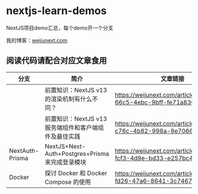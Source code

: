 # nextjs-learn-demos

NextJS项目demo汇总，每个demo开一个分支  

我的博客：[weijunext.com](https://weijunext.com)

## 阅读代码请配合对应文章食用


|  分支   |  简介   | 文章链接  |
|  ----  |  ----   | ----  |
|        |  前置知识：NextJS v13 的渲染机制有什么不同？  | https://weijunext.com/article/31a22c65-66c5-4ebc-9bff-fe71a8300929 |
|      |  前置知识：NextJS v13服务端组件和客户端组件及最佳实践  | https://weijunext.com/article/9e02de2e-c76c-4b82-998a-9e7066450c42 |
| NextAuth-Prisma  | NextJS+Next-Auth+Postgres+Prisma来完成登录模块 | https://weijunext.com/article/061d8cd9-fcf3-4d9e-bd33-e257bc4f9989 |
| Docker | 探讨 Docker 和 Docker Compose 的使用 | https://weijunext.com/article/b33a5545-fd26-47a6-8641-3c7467fb3910 |
